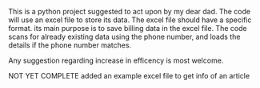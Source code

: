 This is a python project suggested to act upon by my dear dad.
The code will use an excel file to store its data.
The excel file should have a specific format.
its main purpose is to save billing data in the excel file.
The code scans for already existing data using the phone number, and loads the details if the phone number matches.


Any suggestion regarding increase in efficency is most welcome.

NOT YET COMPLETE
added an example excel file to get info of an article
